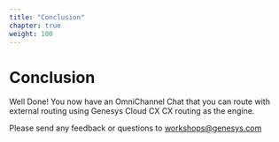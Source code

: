 ```yaml
---
title: "Conclusion"
chapter: true
weight: 100
---
```


# Conclusion

Well Done! You now have an OmniChannel Chat that you can route with external routing using Genesys Cloud CX CX routing as the engine. 

Please send any feedback or questions to workshops@genesys.com 